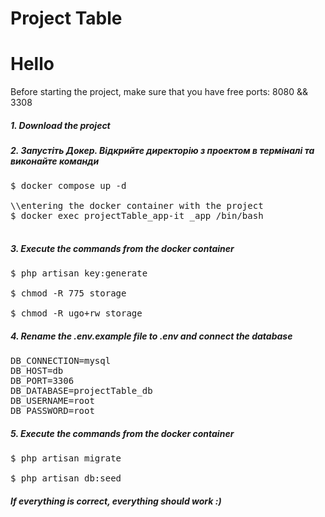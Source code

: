 # Project Table

<h1>Hello</h1>
<span>Before starting the project, make sure that you have free ports: 8080 && 3308</span>

<h5>1. Download the project</h5>

<h5>2. Запустіть Докер. Відкрийте директорію з проектом в терміналі та виконайте команди</h5>

<pre>
$ docker compose up -d

<span>\\entering the docker container with the project<span>
$ docker exec projectTable_app-it _app /bin/bash

</pre>

<h5>3. Execute the commands from the docker container</h5>

<pre>
$ php artisan key:generate

$ chmod -R 775 storage

$ chmod -R ugo+rw storage
</pre>

<h5>4. Rename the .env.example file to .env and connect the database</h5>

<pre>
DB_CONNECTION=mysql
DB_HOST=db
DB_PORT=3306
DB_DATABASE=projectTable_db
DB_USERNAME=root
DB_PASSWORD=root
</pre>

<h5>5. Execute the commands from the docker container</h5>

<pre>
$ php artisan migrate

$ php artisan db:seed
</pre>

<h5>If everything is correct, everything should work :)</h5>




